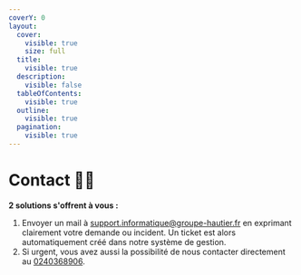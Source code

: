 ```yaml
---
coverY: 0
layout:
  cover:
    visible: true
    size: full
  title:
    visible: true
  description:
    visible: false
  tableOfContents:
    visible: true
  outline:
    visible: true
  pagination:
    visible: true
---
```


# Contact 🧑‍💻

**2 solutions s'offrent à vous :**&#x20;

1. Envoyer un mail à [support.informatique@groupe-hautier.fr](mailto:support.informatique@groupe-hautier.fr) en exprimant clairement votre demande ou incident. Un ticket est alors automatiquement créé dans notre système de gestion.
2. Si urgent, vous avez aussi la possibilité de nous contacter directement au [0240368906](callto:0240368906).
